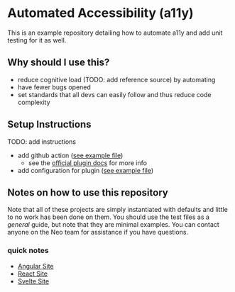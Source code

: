 # Automated Accessibility (a11y)

This is an example repository detailing how to automate a11y and add unit testing for it as well.

## Why should I use this?

- reduce cognitive load (TODO: add reference source) by automating
- have fewer bugs opened
- set standards that all devs can easily follow and thus reduce code complexity

## Setup Instructions

TODO: add instructions

- add github action ([see example file](./.github/workflows/lighthouse.yml))
  - see the [official plugin docs](https://github.com/treosh/lighthouse-ci-action) for more info
- add configuration for plugin ([see example file](./lighthouserc.json))

## Notes on how to use this repository

Note that all of these projects are simply instantiated with defaults and little to no work has been done on them. You should use the test files as a _general_ guide, but note that they are minimal examples. You can contact anyone on the Neo team for assistance if you have questions.

### quick notes

- [Angular Site](https://automated-a11y-angular.netlify.app)
- [React Site](https://automated-a11y-react.netlify.app)
- [Svelte Site](https://automated-a11y-svelte.netlify.app)
